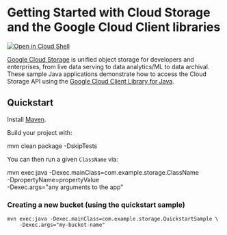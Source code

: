 # Getting Started with Cloud Storage and the Google Cloud Client libraries

<a
href="https://console.cloud.google.com/cloudshell/open?git_repo=https://github.com/GoogleCloudPlatform/java-docs-samples&page=editor&open_in_editor=storage/cloud-client/README.md">
<img alt="Open in Cloud Shell" src
="http://gstatic.com/cloudssh/images/open-btn.png"></a>

[Google Cloud Storage][storage]  is unified object storage for developers and
enterprises, from live data serving to data analytics/ML to data archival. These
sample Java applications demonstrate how to access the Cloud Storage API using
the [Google Cloud Client Library for Java][google-cloud-java].

[storage]: https://cloud.google.com/storage/
[google-cloud-java]: https://github.com/GoogleCloudPlatform/google-cloud-java

## Quickstart

Install [Maven](http://maven.apache.org/).

Build your project with:

 mvn clean package -DskipTests

You can then run a given `ClassName` via:

 mvn exec:java -Dexec.mainClass=com.example.storage.ClassName \
     -DpropertyName=propertyValue \
  -Dexec.args="any arguments to the app"

### Creating a new bucket (using the quickstart sample)

    mvn exec:java -Dexec.mainClass=com.example.storage.QuickstartSample \
        -Dexec.args="my-bucket-name"

